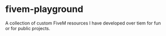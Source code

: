 # fivem-playground

A collection of custom FiveM resources I have developed over tiem for fun or for public projects.
 
